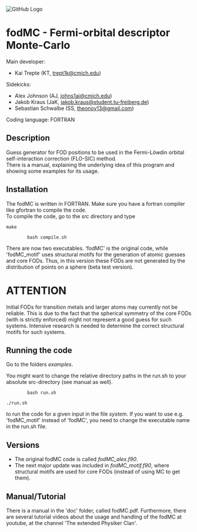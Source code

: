 ![GitHub Logo](images/logo_fodMC.png)

# fodMC - Fermi-orbital descriptor Monte-Carlo 

Main developer:  

*  Kai Trepte (KT, trept1k@cmich.edu)    

Sidekicks:  

* Alex Johnson (AJ, johns1ai@cmich.edu)   
* Jakob Kraus (JaK, jakob.kraus@student.tu-freiberg.de)   
* Sebastian Schwalbe (SS, theonov13@gmail.com)    

Coding language: FORTRAN   

## Description
   
Guess generator for FOD positions to be used in the Fermi-Löwdin orbital self-interaction correction (FLO-SIC) method.           
There is a manual, explaining the underlying idea of this program and showing some examples for its usage.

## Installation 
The fodMC is written in FORTRAN. Make sure you have a fortran compiler like gfortran to compile the code.  
To compile the code, go to the *src* directory and type   

```compile
make
```
```alternative debricated script to compile
        bash compile.sh
```

There are now two executables. 'fodMC' is the original code, while 'fodMC_motif' uses structural motifs 
for the generation of atomic guesses and core FODs. Thus, in this version these FODs are not generated 
by the distribution of points on a sphere (beta test version).

# ATTENTION
Initial FODs for transition metals and larger atoms may currently not be reliable.
This is due to the fact that the spherical symmetry of the core FODs (with is strictly enforced)
might not represent a good guess for such systems. Intensive research is needed to determine the 
correct structural motifs for such systems.


## Running the code 

Go to the folders *examples*. 

You might want to change the relative directory paths in the run.sh to your absolute src-directory (see manual as well).                                         
```Usage bash
        bash run.sh
```
```should work with all shells
./run.sh
```

to run the code for a given input in the file *system*.
If you want to use e.g. 'fodMC_motif' instead of 'fodMC', 
you need to change the executable name in the run.sh file.

## Versions
* The original fodMC code is called *fodMC_alex.f90*. 
* The next major update was included in *fodMC_motif.f90*, where structural motifs are used for core FODs (instead of using MC to get them).

## Manual/Tutorial

There is a manual in the 'doc' folder, called fodMC.pdf. 
Furthermore, there are several tutorial videos about the 
usage and handling of the fodMC at youtube, 
at the channel 'The extended Physiker Clan'.
